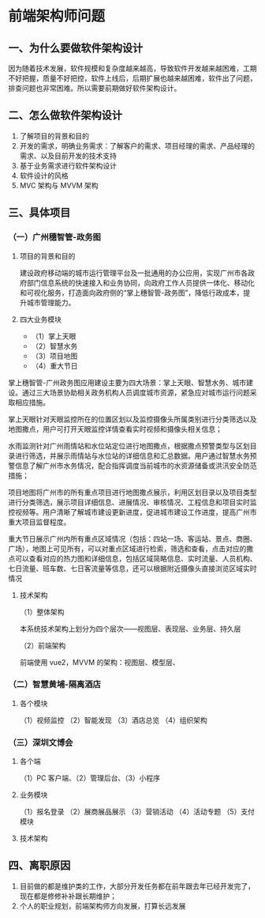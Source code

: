 # 前端架构师问题

## 一、为什么要做软件架构设计

因为随着技术发展，软件规模和复杂度越来越高，导致软件开发越来越困难，工期不好把握，质量不好把控，软件上线后，后期扩展也越来越困难，软件出了问题，排查问题也非常困难。所以需要前期做好软件架构设计。

## 二、怎么做软件架构设计

1. 了解项目的背景和目的
2. 开发的需求，明确业务需求：了解客户的需求、项目经理的需求、产品经理的需求、以及目前开发的技术支持
3. 基于业务需求进行软件架构设计
4. 软件设计的风格
5. MVC 架构与 MVVM 架构

## 三、具体项目

### （一）广州穗智管-政务图

1. 项目的背景和目的

   建设政府移动端的城市运行管理平台及⼀批通用的办公应用，实现广州市各政府部门信息系统的快速接入和业务协同，向政府工作人员提供⼀体化、移动化和可视化服务，打造面向政府侧的“掌上穗智管-政务图”，降低行政成本，提升城市管理能力。

2. 四大业务模块

   - （1）掌上天眼
   - （2）智慧水务
   - （3）项目地图
   - （4）重大节日

掌上穗智管-广州政务图应用建设主要为四大场景：掌上天眼、智慧水务、城市建设。通过三大场景协助相关政务机构人员调度城市资源，紧急应对城市运行问题采取相应措施。

掌上天眼针对天眼监控所在的位置区划以及监控摄像头所属类别进行分类筛选以及地图撒点，用户可打开天眼监控详情查看实时视频和摄像头相关信息；

水雨监测针对广州雨情站和水位站定位进行地图撒点，根据撒点预警类型与区划目录进行筛选，并展示雨情站与水位站的详细信息和汇总数据。用户通过智慧水务预警信息了解广州市水务情况，配合指挥调度当前城市的水资源储备或洪汛安全防范措施；

项目地图将广州市的所有重点项目进行地图撒点展示，利用区划目录以及项目类型进行分类筛选，展示项目详细信息、进展情况、审核情况、工程信息和项目实时监控视频等。用户清晰了解城市建设更新进度，促进城市建设工作进度，提高广州市重大项目监督程度。

重大节日展示广州内所有重点区域情况（包括：四站一场、客运站、景点、商圈、广场），地图上可见所有，可以对重点区域进行检索，筛选和查看，点击对应的撒点可以查看对应的热力图和详细信息，包括区域简略信息、实时流量、人员机构、七日流量、班车数、七日客流量等信息，还可以根据附近摄像头直接浏览区域实时情况

1. 技术架构

   （1）整体架构

   本系统技术架构上划分为四个层次——视图层、表现层、业务层、持久层

   （2）前端架构

   前端使用 vue2，MVVM 的架构：视图层、模型层、

### （二）智慧黄埔-隔离酒店

1. 各个模块

   （1）视频监控
   （2）智能发现
   （3）酒店总览
   （4）组织架构

### （三）深圳文博会

1. 各个端

   （1）PC 客户端、（2）管理后台、（3）小程序

2. 业务模块

   （1）报名登录
   （2）展商展品展示
   （3）营销活动
   （4）活动专题
   （5）支付模块

3. 技术架构

## 四、离职原因

1. 目前做的都是维护类的工作，大部分开发任务都在前年跟去年已经开发完了，现在都是修修补补跟长期维护；
2. 个人的职业规划，前端架构师方向发展，打算长远发展
